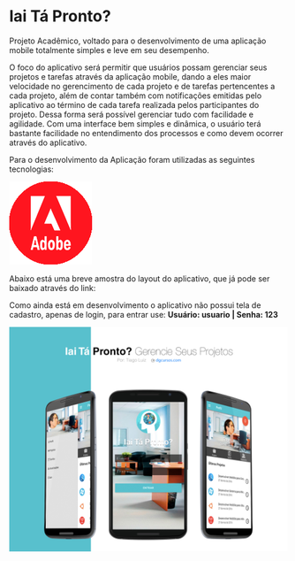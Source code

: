 # Iai Tá Pronto?
Projeto Acadêmico, voltado para o desenvolvimento de uma aplicação mobile totalmente simples e leve em seu desempenho.

O foco do aplicativo será permitir que usuários possam gerenciar seus projetos e tarefas através da aplicação mobile, dando a eles maior velocidade no gerencimento de cada projeto e de tarefas pertencentes a cada projeto, além de contar também com notificações emitidas pelo aplicativo ao término de cada tarefa realizada pelos participantes do projeto. Dessa forma será possível gerenciar tudo com facilidade e agilidade. Com uma interface bem simples e dinâmica, o usuário terá bastante facilidade no entendimento dos processos e como devem ocorrer através do aplicativo.

Para o desenvolvimento da Aplicação foram utilizadas as seguintes tecnologias:

![alt text](www/img/adobe.png "Teste de Imagem")

Abaixo está uma breve amostra do layout do aplicativo, que já pode ser baixado através do link: 

Como ainda está em desenvolvimento o aplicativo não possui tela de cadastro, apenas de login, para entrar use: **Usuário: usuario | Senha: 123**

![alt text](screenshots/screen.jpg "Telas do Sistema")
